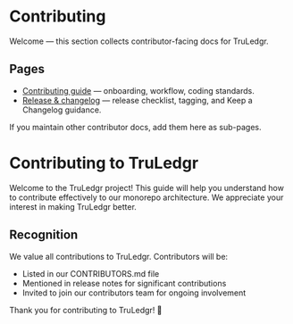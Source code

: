 # Contributing

Welcome — this section collects contributor-facing docs for TruLedgr.

## Pages

- [Contributing guide](./contributing.md) — onboarding, workflow, coding standards.
- [Release & changelog](./release.md) — release checklist, tagging, and Keep a Changelog guidance.

If you maintain other contributor docs, add them here as sub-pages.



# Contributing to TruLedgr

Welcome to the TruLedgr project! This guide will help you understand how to contribute effectively to our monorepo architecture. We appreciate your interest in making TruLedgr better.











## Recognition

We value all contributions to TruLedgr. Contributors will be:

- Listed in our CONTRIBUTORS.md file
- Mentioned in release notes for significant contributions
- Invited to join our contributors team for ongoing involvement

Thank you for contributing to TruLedgr! 🚀
